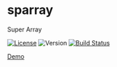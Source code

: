 # sparray
Super Array

[![License](https://img.shields.io/badge/License-Apache%202.0-blue.svg)](https://opensource.org/licenses/Apache-2.0)
![Version](https://img.shields.io/github/v/tag/pcandido/sparray?label=version)
[![Build Status](https://travis-ci.org/pcandido/sparray.svg?branch=master)](https://travis-ci.org/pcandido/sparray)


[Demo](https://pcandido.github.io/sparray/)